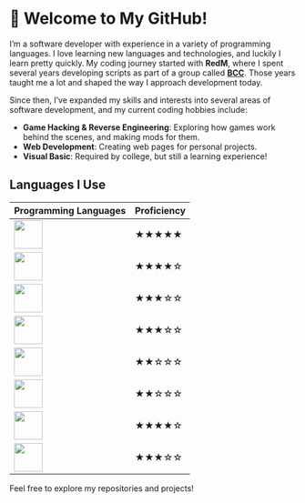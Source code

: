 # 👋 Welcome to My GitHub!

I’m a software developer with experience in a variety of programming languages. I love learning new languages and technologies, and luckily I learn pretty quickly. My coding journey started with **RedM**, where I spent several years developing scripts as part of a group called **[BCC](https://github.com/BryceCanyonCounty)**. Those years taught me a lot and shaped the way I approach development today.

Since then, I’ve expanded my skills and interests into several areas of software development, and my current coding hobbies include:

- **Game Hacking & Reverse Engineering**: Exploring how games work behind the scenes, and making mods for them.
- **Web Development**: Creating web pages for personal projects.
- **Visual Basic**: Required by college, but still a learning experience!

## Languages I Use
| Programming Languages | Proficiency |
|-----------------------|-------------|
| <img src="https://upload.wikimedia.org/wikipedia/commons/c/cf/Lua-Logo.svg" width="50" height="50"> | ★★★★★ |
| <img src="https://upload.wikimedia.org/wikipedia/commons/c/c3/Python-logo-notext.svg" width="50" height="50"> | ★★★★☆ |
| <img src="https://upload.wikimedia.org/wikipedia/commons/1/18/ISO_C%2B%2B_Logo.svg" width="50" height="50"> | ★★★☆☆ |
| <img src="https://upload.wikimedia.org/wikipedia/commons/6/61/HTML5_logo_and_wordmark.svg" width="50" height="50"> | ★★★☆☆ |
| <img src="https://upload.wikimedia.org/wikipedia/commons/6/6a/JavaScript-logo.png" width="50" height="50"> | ★★☆☆☆ |
| <img src="https://upload.wikimedia.org/wikipedia/commons/d/d5/CSS3_logo_and_wordmark.svg" width="50" height="50"> | ★★☆☆☆ |
| <img src="https://upload.wikimedia.org/wikipedia/commons/8/87/Sql_data_base_with_logo.png" width="50" height="50"> | ★★★★☆ |
| <img src="https://upload.wikimedia.org/wikipedia/commons/4/40/VB.NET_Logo.svg" width="50" height="50"> | ★★★☆☆ |


Feel free to explore my repositories and projects!
